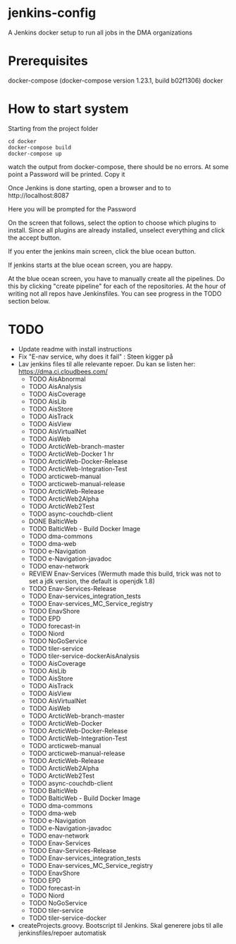 # jenkins-config
A Jenkins docker setup to run all jobs in the DMA organizations

# Prerequisites
docker-compose (docker-compose version 1.23.1, build b02f1306)
docker


# How to start system
Starting from the project folder
```
cd docker
docker-compose build
docker-compose up
```

watch the output from docker-compose, there should be no errors. At some point
a Password will be printed. Copy it

Once Jenkins is done starting, open a browser and to to http://localhost:8087

Here you will be prompted for the Password

On the screen that follows, select the option to choose which plugins to install. Since all plugins are already
installed, unselect everything and click the accept button.

If you enter the jenkins main screen, click the blue ocean button.

If jenkins starts at the blue ocean screen, you are happy.

At the blue ocean screen, you have to manually create all the pipelines. Do this by clicking "create pipeline" for each of the repositories.
At the hour of writing not all repos have Jenkinsfiles. You can see progress in the TODO section below.

# TODO

* Update readme with install instructions
* Fix "E-nav service, why does it fail" : Steen kigger på
* Lav jenkins files til alle relevante repoer. Du kan se listen her: https://dma.ci.cloudbees.com/
  * TODO AisAbnormal
  * TODO AisAnalysis
  * TODO AisCoverage
  * TODO AisLib
  * TODO AisStore
  * TODO AisTrack
  * TODO AisView
  * TODO AisVirtualNet
  * TODO AisWeb
  * TODO ArcticWeb-branch-master
  * TODO ArcticWeb-Docker	1 hr
  * TODO ArcticWeb-Docker-Release
  * TODO ArcticWeb-Integration-Test
  * TODO arcticweb-manual
  * TODO arcticweb-manual-release
  * TODO ArcticWeb-Release
  * TODO ArcticWeb2Alpha
  * TODO ArcticWeb2Test
  * TODO async-couchdb-client
  * DONE BalticWeb
  * TODO BalticWeb - Build Docker Image
  * TODO dma-commons
  * TODO dma-web
  * TODO e-Navigation
  * TODO e-Navigation-javadoc
  * TODO enav-network
  * REVIEW Enav-Services (Wermuth made this build, trick was not to set a jdk version, the default is openjdk 1.8)
  * TODO Enav-Services-Release
  * TODO Enav-services_integration_tests
  * TODO Enav-services_MC_Service_registry
  * TODO EnavShore
  * TODO EPD
  * TODO forecast-in
  * TODO Niord
  * TODO NoGoService
  * TODO tiler-service
  * TODO tiler-service-dockerAisAnalysis
  * TODO AisCoverage
  * TODO AisLib
  * TODO AisStore
  * TODO AisTrack
  * TODO AisView
  * TODO AisVirtualNet
  * TODO AisWeb
  * TODO ArcticWeb-branch-master
  * TODO ArcticWeb-Docker
  * TODO ArcticWeb-Docker-Release
  * TODO ArcticWeb-Integration-Test
  * TODO arcticweb-manual
  * TODO arcticweb-manual-release
  * TODO ArcticWeb-Release
  * TODO ArcticWeb2Alpha
  * TODO ArcticWeb2Test
  * TODO async-couchdb-client
  * TODO BalticWeb
  * TODO BalticWeb - Build Docker Image
  * TODO dma-commons
  * TODO dma-web
  * TODO e-Navigation
  * TODO e-Navigation-javadoc
  * TODO enav-network
  * TODO Enav-Services
  * TODO Enav-Services-Release
  * TODO Enav-services_integration_tests
  * TODO Enav-services_MC_Service_registry
  * TODO EnavShore
  * TODO EPD
  * TODO forecast-in
  * TODO Niord
  * TODO NoGoService
  * TODO tiler-service
  * TODO tiler-service-docker
* createProjects.groovy. Bootscript til Jenkins. Skal generere jobs til alle jenkinsfiles/repoer automatisk

